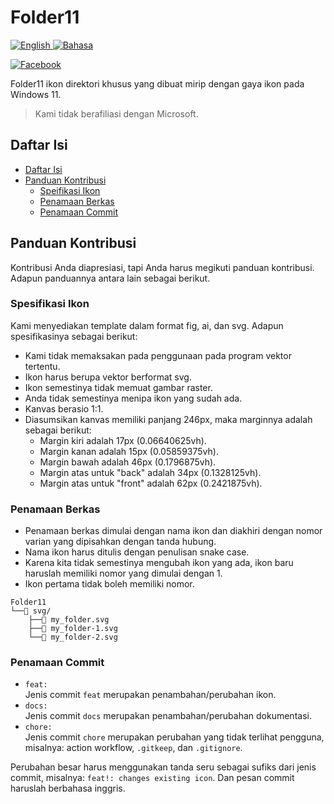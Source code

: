 # Folder11

[
![English](https://img.shields.io/badge/-English-blue)
](/README.md)
[
![Bahasa](https://img.shields.io/badge/-Bahasa%20Indonesia-blue)
](/README.id.md)


[
![Facebook](https://img.shields.io/badge/Grup%20Facebook-Sun%20Valley%20Indonesia-blue?logo=facebook)
](https://www.facebook.com/groups/sunvalleyindonesia/)

Folder11 ikon direktori khusus yang dibuat mirip dengan gaya ikon pada Windows 11.

> Kami tidak berafiliasi dengan Microsoft.

## Daftar Isi

- [Daftar Isi](#daftar-isi)
- [Panduan Kontribusi](#panduan-kontribusi)
  - [Speifikasi Ikon](#spesifikasi-ikon)
  - [Penamaan Berkas](#penamaan-berkas)
  - [Penamaan Commit](#penamaan-commit)

## Panduan Kontribusi

Kontribusi Anda diapresiasi, tapi Anda harus megikuti panduan kontribusi. Adapun panduannya antara lain sebagai berikut.

### Spesifikasi Ikon

Kami menyediakan template dalam format fig, ai, dan svg. Adapun spesifikasinya sebagai berikut:
- Kami tidak memaksakan pada penggunaan pada program vektor tertentu.
- Ikon harus berupa vektor berformat svg.
- Ikon semestinya tidak memuat gambar raster.
- Anda tidak semestinya menipa ikon yang sudah ada.
- Kanvas berasio 1:1.
- Diasumsikan kanvas memiliki panjang 246px, maka marginnya adalah sebagai berikut:
  - Margin kiri adalah 17px (0.06640625vh).
  - Margin kanan adalah 15px (0.05859375vh).
  - Margin bawah adalah 46px (0.1796875vh).
  - Margin atas untuk "back" adalah 34px (0.1328125vh).
  - Margin atas untuk "front" adalah 62px (0.2421875vh).

### Penamaan Berkas

- Penamaan berkas dimulai dengan nama ikon dan diakhiri dengan nomor varian yang dipisahkan dengan tanda hubung.
- Nama ikon harus ditulis dengan penulisan snake case.
- Karena kita tidak semestinya mengubah ikon yang ada, ikon baru haruslah memiliki nomor yang dimulai dengan 1.
- Ikon pertama tidak boleh memiliki nomor.

```
Folder11
└──📁 svg/
    ├──📄 my_folder.svg
    ├──📄 my_folder-1.svg
    └──📄 my_folder-2.svg
```

### Penamaan Commit

- `feat:`  
  Jenis commit `feat` merupakan penambahan/perubahan ikon.
- `docs:`  
  Jenis commit `docs` merupakan penambahan/perubahan dokumentasi.
- `chore:`  
  Jenis commit `chore` merupakan perubahan yang tidak terlihat pengguna, misalnya: action workflow, `.gitkeep`, dan `.gitignore`.

Perubahan besar harus menggunakan tanda seru sebagai sufiks dari jenis commit, misalnya: `feat!: changes existing icon`. Dan pesan commit haruslah berbahasa inggris.
